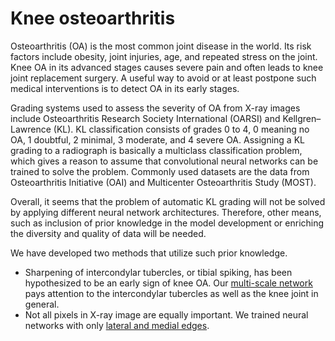 # Knee osteoarthritis

Osteoarthritis (OA) is the most common joint disease in the world. Its risk factors include obesity, joint injuries, age, and repeated stress on the joint. Knee OA in its advanced stages causes severe pain and often leads to knee joint replacement surgery. A useful way to avoid or at least postpone such medical interventions is to detect OA in its early stages.

Grading systems used to assess the severity of OA from X-ray images include Osteoarthritis Research Society International (OARSI) and Kellgren–Lawrence (KL). KL classification consists of grades 0 to 4, 0 meaning no OA, 1 doubtful, 2 minimal, 3 moderate, and 4 severe OA. Assigning a KL grading to a radiograph is basically a multiclass classification problem, which gives a reason to assume that convolutional neural networks can be trained to solve the problem. Commonly used datasets are the data from Osteoarthritis Initiative (OAI) and Multicenter Osteoarthritis Study (MOST).

Overall, it seems that the problem of automatic KL grading will not be solved by applying different neural network architectures. Therefore, other means, such as inclusion of prior knowledge in the model development or enriching the diversity and quality of data will be needed.

We have developed two methods that utilize such prior knowledge.

* Sharpening of intercondylar tubercles, or tibial spiking, has been hypothesized to be an early sign of knee OA. Our [multi-scale network](tibial-spiking) pays attention to the intercondylar tubercles as well as the knee joint in general.
* Not all pixels in X-ray image are equally important. We trained neural networks with only [lateral and medial edges](edge-parts).
